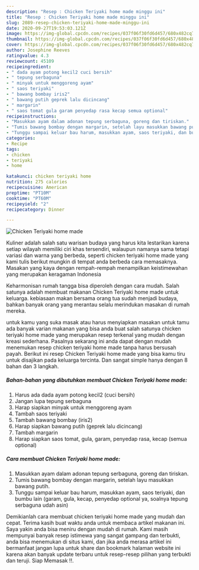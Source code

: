 ```yaml
---
description: "Resep : Chicken Teriyaki home made minggu ini"
title: "Resep : Chicken Teriyaki home made minggu ini"
slug: 2089-resep-chicken-teriyaki-home-made-minggu-ini
date: 2020-09-27T19:53:03.121Z
image: https://img-global.cpcdn.com/recipes/037f06f30fd6d457/680x482cq70/chicken-teriyaki-home-made-foto-resep-utama.jpg
thumbnail: https://img-global.cpcdn.com/recipes/037f06f30fd6d457/680x482cq70/chicken-teriyaki-home-made-foto-resep-utama.jpg
cover: https://img-global.cpcdn.com/recipes/037f06f30fd6d457/680x482cq70/chicken-teriyaki-home-made-foto-resep-utama.jpg
author: Josephine Reeves
ratingvalue: 4.3
reviewcount: 45109
recipeingredient:
- " dada ayam potong kecil2 cuci bersih"
- " tepung serbaguna"
- " minyak untuk menggoreng ayam"
- " saos teriyaki"
- " bawang bombay iris2"
- " bawang putih geprek lalu dicincang"
- " margarin"
- " saos tomat gula garam penyedap rasa kecap semua optional"
recipeinstructions:
- "Masukkan ayam dalam adonan tepung serbaguna, goreng dan tiriskan."
- "Tumis bawang bombay dengan margarin, setelah layu masukkan bawang putih."
- "Tunggu sampai keluar bau harum, masukkan ayam, saos teriyaki, dan bumbu lain (garam, gula, kecap, penyedap optional ya, soalnya tepung serbaguna udah asin)"
categories:
- Recipe
tags:
- chicken
- teriyaki
- home

katakunci: chicken teriyaki home 
nutrition: 275 calories
recipecuisine: American
preptime: "PT10M"
cooktime: "PT60M"
recipeyield: "2"
recipecategory: Dinner

---
```



![Chicken Teriyaki home made](https://img-global.cpcdn.com/recipes/037f06f30fd6d457/680x482cq70/chicken-teriyaki-home-made-foto-resep-utama.jpg)

Kuliner adalah salah satu warisan budaya yang harus kita lestarikan karena setiap wilayah memiliki ciri khas tersendiri, walaupun namanya sama tetapi variasi dan warna yang berbeda, seperti chicken teriyaki home made yang kami tulis berikut mungkin di tempat anda berbeda cara memasaknya. Masakan yang kaya dengan rempah-rempah menampilkan keistimewahan yang merupakan keragaman Indonesia



Keharmonisan rumah tangga bisa diperoleh dengan cara mudah. Salah satunya adalah membuat makanan Chicken Teriyaki home made untuk keluarga. kebiasaan makan bersama orang tua sudah menjadi budaya, bahkan banyak orang yang merantau selalu merindukan masakan di rumah mereka.

untuk kamu yang suka masak atau harus menyiapkan masakan untuk tamu ada banyak varian makanan yang bisa anda buat salah satunya chicken teriyaki home made yang merupakan resep terkenal yang mudah dengan kreasi sederhana. Pasalnya sekarang ini anda dapat dengan mudah menemukan resep chicken teriyaki home made tanpa harus bersusah payah.
Berikut ini resep Chicken Teriyaki home made yang bisa kamu tiru untuk disajikan pada keluarga tercinta. Dan sangat simple hanya dengan 8 bahan dan 3 langkah.


<!--inarticleads1-->

##### Bahan-bahan yang dibutuhkan membuat Chicken Teriyaki home made:

1. Harus ada  dada ayam potong kecil2 (cuci bersih)
1. Jangan lupa  tepung serbaguna
1. Harap siapkan  minyak untuk menggoreng ayam
1. Tambah  saos teriyaki
1. Tambah  bawang bombay (iris2)
1. Harap siapkan  bawang putih (geprek lalu dicincang)
1. Tambah  margarin
1. Harap siapkan  saos tomat, gula, garam, penyedap rasa, kecap (semua optional)




<!--inarticleads2-->

##### Cara membuat  Chicken Teriyaki home made:

1. Masukkan ayam dalam adonan tepung serbaguna, goreng dan tiriskan.
1. Tumis bawang bombay dengan margarin, setelah layu masukkan bawang putih.
1. Tunggu sampai keluar bau harum, masukkan ayam, saos teriyaki, dan bumbu lain (garam, gula, kecap, penyedap optional ya, soalnya tepung serbaguna udah asin)




Demikianlah cara membuat chicken teriyaki home made yang mudah dan cepat. Terima kasih buat waktu anda untuk membaca artikel makanan ini. Saya yakin anda bisa meniru dengan mudah di rumah. Kami masih mempunyai banyak resep istimewa yang sangat gampang dan terbukti, anda bisa menemukan di situs kami, dan jika anda merasa artikel ini bermanfaat jangan lupa untuk share dan bookmark halaman website ini karena akan banyak update terbaru untuk resep-resep pilihan yang terbukti dan teruji. Siap Memasak !!. 
